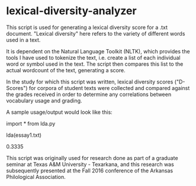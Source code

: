 # lexical-diversity-analyzer
This script is used for generating a lexical diversity score for a .txt document. "Lexical diversity" here refers to the variety of different words used in a text. 

It is dependent on the Natural Language Toolkit (NLTK), which provides the tools I have used 
to tokenize the text, i.e. create a list of each individual word or symbol used in the text. The script then compares this list to the actual wordcount of the text, generating a score.

In the study for which this script was written, lexical diversity scores ("D-Scores") for corpora of student texts were collected and compared against the grades received in order to determine any correlations between vocabulary usage and grading. 

A sample usage/output would look like this: 

import * from lda.py

lda(essay1.txt)

0.3335

This script was originally used for research done as part of a graduate seminar at Texas A&M University - Texarkana, and this research was subsequently presented at the Fall 2016 conference of the Arkansas Philological Association. 

